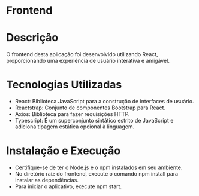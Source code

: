 # Frontend

# Descrição

O frontend desta aplicação foi desenvolvido utilizando React, proporcionando uma experiência de usuário interativa e amigável.

# Tecnologias Utilizadas
- React: Biblioteca JavaScript para a construção de interfaces de usuário.
- Reactstrap: Conjunto de componentes Bootstrap para React.
- Axios: Biblioteca para fazer requisições HTTP.
- Typescript: É um superconjunto sintático estrito de JavaScript e adiciona tipagem estática opcional à linguagem.

# Instalação e Execução
- Certifique-se de ter o Node.js e o npm instalados em seu ambiente.
- No diretório raiz do frontend, execute o comando npm install para instalar as dependências.
- Para iniciar o aplicativo, execute npm start.
